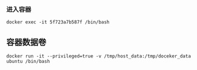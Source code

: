

### 进入容器
```
docker exec -it 5f723a7b587f /bin/bash
```


## 容器数据卷
```
docker run -it --privileged=true -v /tmp/host_data:/tmp/doceker_data ubuntu /bin/bash
```
